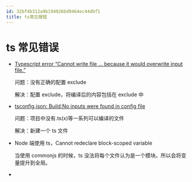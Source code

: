 ```yaml
---
id: 32bf4b312a9b194926bd9464ec44dbf1
title: ts常见报错
---
```


# ts 常见错误

- [Typescript error “Cannot write file … because it would overwrite input file.”](https://stackoverflow.com/questions/42609768/typescript-error-cannot-write-file-because-it-would-overwrite-input-file)

  问题：没有正确的配置 exclude

  解决：配置 exclude，将编译后的内容包括在 exclude 中

- [tsconfig.json: Build:No inputs were found in config file](https://stackoverflow.com/questions/41211566/tsconfig-json-buildno-inputs-were-found-in-config-file)

  问题：项目中没有.ts(x)等一系列可以编译的文件

  解决：新建一个 ts 文件

- Node 端使用 ts，Cannot redeclare block-scoped variable

  当使用 commonjs 的时候，ts 没法将每个文件认为是一个模块。所以会将变量提升到全局。

-
